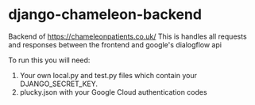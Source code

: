 # django-chameleon-backend
Backend of https://chameleonpatients.co.uk/ 
This is handles all requests and responses between the frontend and google's dialogflow api

To run this you will need:
1) Your own local.py and test.py files which contain your DJANGO_SECRET_KEY. 
2) plucky.json with your Google Cloud authentication codes
